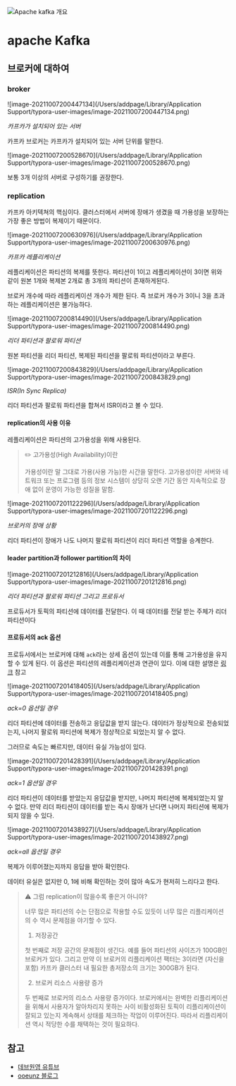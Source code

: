 

![Apache kafka 개요](https://i.pinimg.com/originals/6a/46/51/6a46514d46e0edd07ab4e80c828d60a8.png)

# apache Kafka 

## 브로커에 대하여

### broker

![image-20211007200447134](/Users/addpage/Library/Application Support/typora-user-images/image-20211007200447134.png)

*카프카가 설치되어 있는 서버*

카프카 브로커는 카프카가 설치되어 있는 서버 단위를 말한다. 



![image-20211007200528670](/Users/addpage/Library/Application Support/typora-user-images/image-20211007200528670.png)

보통 3개 이상의 서버로 구성하기를 권장한다.



### replication

카프카 아키텍쳐의 핵심이다. 클러스터에서 서버에 장애가 생겼을 때 가용성을 보장하는 가장 좋은 방법이 복제이기 때문이다. 



![image-20211007200630976](/Users/addpage/Library/Application Support/typora-user-images/image-20211007200630976.png)

*카프카 레플리케이션*

레플리케이션은 파티션의 복제를 뜻한다. 파티션이 1이고 레플리케이션이 3이면 위와 같이 원본 1개와 복제본 2개로 총 3개의 파티션이 존재하게된다.

브로커 개수에 따라 레플리케이션 개수가 제한 된다. 즉 브로커 개수가 3이니 3을 초과하는 레플리케이션은 불가능하다.



![image-20211007200814490](/Users/addpage/Library/Application Support/typora-user-images/image-20211007200814490.png)

*리더 파티션과 팔로워 파티션*

원본 파티션을 리더 파티션, 복제된 파티션을 팔로워 파티션이라고 부른다.



![image-20211007200843829](/Users/addpage/Library/Application Support/typora-user-images/image-20211007200843829.png)

*ISR(In Sync Replica)*

리더 파티션과 팔로워 파티션을 합쳐서 ISR이라고 볼 수 있다.



#### replication의 사용 이유

레플리케이션은 파티션의 고가용성을 위해 사용된다. 

> ✏️ 고가용성(High Availability)이란
>
> 가용성이란 말 그대로 가용(사용 가능)한 시간을 말한다. 고가용성이란 서버와 네트워크 또는 프로그램 등의 정보 시스템이 상당히 오랜 기간 동안 지속적으로 장애 없이 운영이 가능한 성질을 말함. 



![image-20211007201122296](/Users/addpage/Library/Application Support/typora-user-images/image-20211007201122296.png)

*브로커의 장애 상황*

리더 파티션이 장애가 나도 나머지 팔로워 파티션이 리더 파티션 역할을 승계한다.



#### leader partition과 follower partition의 차이

![image-20211007201212816](/Users/addpage/Library/Application Support/typora-user-images/image-20211007201212816.png)

*리더 파티션과 팔로워 파티션 그리고 프로듀서*

프로듀서가 토픽의 파티션에 데이터를 전달한다. 이 때 데이터를 전달 받는 주체가 리더 파티션이다



#### 프로듀서의 ack 옵션

프로듀서에서는 브로커에 대해 `ack`라는 상세 옵션이 있는데 이를 통해 고가용성을 유지할 수 있게 된다. 이 옵션은 파티션의 레플리케이션과 연관이 있다. 이에 대한 설명은 [링크](https://www.popit.kr/kafka-%ec%9a%b4%ec%98%81%ec%9e%90%ea%b0%80-%eb%a7%90%ed%95%98%eb%8a%94-producer-acks/) 참고



![image-20211007201418405](/Users/addpage/Library/Application Support/typora-user-images/image-20211007201418405.png)

*ack=0 옵션일 경우*

리더 파티션에 데이터를 전송하고 응답값을 받지 않는다. 데이터가 정상적으로 전송되었는지, 나머지 팔로워 파티션에 복제가 정상적으로 되었는지 알 수 없다. 

그러므로 속도는 빠르지만, 데이터 유실 가능성이 있다.



![image-20211007201428391](/Users/addpage/Library/Application Support/typora-user-images/image-20211007201428391.png)

*ack=1 옵션일 경우*

리더 파티션이 데이터를 받았는지 응답값을 받지만, 나머지 파티션에 복제되었는지 알 수 없다. 만약 리더 파티션이 데이터를 받는 즉시 장애가 난다면 나머지 파티션에 복제가 되지 않을 수 있다.



![image-20211007201438927](/Users/addpage/Library/Application Support/typora-user-images/image-20211007201438927.png)

*ack=all 옵션일 경우*

복제가 이루어졌는지까지 응답을 받아 확인한다.

데이터 유실은 없지만 0, 1에 비해 확인하는 것이 많아 속도가 현저히 느리다고 한다.



> ⚠️ 그럼 replication이 많을수록 좋은거 아니야?
>
> 너무 많은 파티션의 수는 단점으로 작용할 수도 있듯이 너무 많은 리플리케이션의 수 역시 문제점을 야기할 수 있다.
>
> 1. 저장공간
>
> 첫 번째로 저장 공간의 문제점이 생긴다. 예를 들어 파티션의 사이즈가 100GB인 브로커가 있다. 그리고 만약 이 브로커의 리플리케이션 팩터는 3이라면 (자신을 포함) 카프카 클러스터 내 필요한 총저장소의 크기는 300GB가 된다.
>
> 2. 브로커 리소스 사용량 증가
>
> 두 번째로 브로커의 리소스 사용량 증가이다. 브로커에서는 완벽한 리플리케이션을 위해서 사용자가 알아차리지 못하는 사이 비활성화된 토픽이 리플리케이션이 잘되고 있는지 계속해서 상태를 체크하는 작업이 이루어진다. 따라서 리플리케이션 역시 적당한 수를 채택하는 것이 필요하다.



## 참고

- [데브원영 유튜브](https://youtu.be/qpEEoGpWVig)
- [ooeunz 블로그](https://ooeunz.tistory.com/115)

